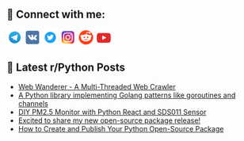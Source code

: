 ## 🔎 Connect with me:
[<img src="https://github.com/bullbesh/bullbesh/blob/main/images/Telegram.png" width="32" height="32" />](https://t.me/bullbesh)
[<img src="https://github.com/bullbesh/bullbesh/blob/main/images/VK.png" width="32" height="32" />](https://vk.com/bullbesh)
[<img src="https://github.com/bullbesh/bullbesh/blob/main/images/Twitter.png" width="32" height="32" />](https://twitter.com/bullbesh1)
[<img src="https://github.com/bullbesh/bullbesh/blob/main/images/Instagram.png" width="32" height="32" />](https://www.instagram.com/bullbesh)
[<img src="https://github.com/bullbesh/bullbesh/blob/main/images/Reddit.png" width="32" height="32" />](https://www.reddit.com/user/bullbesh)
[<img src="https://github.com/bullbesh/bullbesh/blob/main/images/YouTube.png" width="32" height="32" />](https://www.youtube.com/channel/UCtfjRs6uzgq5mfm8S06WTcg)

## 📕 Latest r/Python Posts
<!-- BLOG-POST-LIST:START -->
- [Web Wanderer - A Multi-Threaded Web Crawler](https://www.reddit.com/r/Python/comments/15coitx/web_wanderer_a_multithreaded_web_crawler/)
- [A Python library implementing Golang patterns like goroutines and channels](https://www.reddit.com/r/Python/comments/15cnu9y/a_python_library_implementing_golang_patterns/)
- [DIY PM2.5 Monitor with Python React and SDS011 Sensor](https://www.reddit.com/r/Python/comments/15cn21o/diy_pm25_monitor_with_python_react_and_sds011/)
- [Excited to share my new open-source package release!](https://www.reddit.com/r/Python/comments/15cm8pe/excited_to_share_my_new_opensource_package_release/)
- [How to Create and Publish Your Python Open-Source Package](https://www.reddit.com/r/Python/comments/15cjwrr/how_to_create_and_publish_your_python_opensource/)
<!-- BLOG-POST-LIST:END -->
